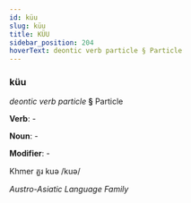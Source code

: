 ```yaml
---
id: küu
slug: küu
title: KÜU
sidebar_position: 204
hoverText: deontic verb particle § Particle
---
```


### küu

*deontic verb particle* **§** Particle

**Verb**: -

**Noun**: -

**Modifier**: -

Khmer គួរ kuə /kuə/

*Austro-Asiatic Language Family*